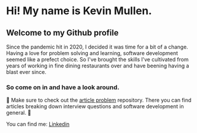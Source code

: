 # Hi! My name is Kevin Mullen.
## Welcome to my Github profile

Since the pandemic hit in 2020, I decided it was time for a bit of a change.
Having a love for problem solving and learning, software development seemed like
a prefect choice. So I've brought the skills I've cultivated from years of working
in fine dining restaurants over and have beening having a blast ever since.

### So come on in and have a look around.

📰 Make sure to check out the [article problem](https://github.com/Kmullen444/article_problems)
repository. There you can find articles breaking down interview questions and 
software development in general. 📰

You can find me:
  [Linkedin](https://www.linkedin.com/in/kevin-m-mullen/)

